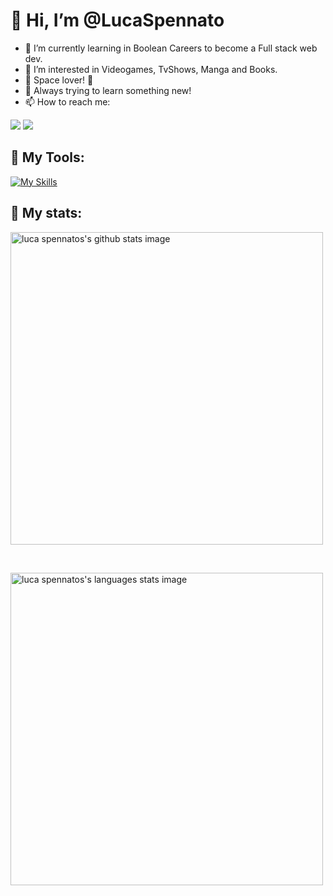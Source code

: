 # 👋 Hi, I’m @LucaSpennato
- 🌱 I’m currently learning in Boolean Careers to become a Full stack web dev.
- 👀 I’m interested in Videogames, TvShows, Manga and Books.
- :milky_way: Space lover! :first_quarter_moon_with_face:
- :telescope: Always trying to learn something new!
- 📫 How to reach me:

<a href="https://www.linkedin.com/in/luca-spennato-542598242/" target="_blank" /><img src="https://img.shields.io/badge/LinkedIn-0077B5?style=for-the-badge&logo=linkedin&logoColor=white" /><a/>
<a href="https://twitter.com/Fomjot" target="_blank" /><img src="https://img.shields.io/badge/Twitter-1DA1F2?style=for-the-badge&logo=twitter&logoColor=white" /><a/>

## :wrench: My Tools:
[![My Skills](https://skills.thijs.gg/icons?i=html,css,scss,js,vue,mysql,php,laravel)](https://skills.thijs.gg)

## :mag_right: My stats: 
<p>
   <img width="500" src="https://github-readme-stats.vercel.app/api?username=LucaSpennato&show_icons=true&theme=radical" alt="luca spennatos's github stats image">
</p>
<br/>
<p>
   <img width="500" src="https://github-readme-stats.vercel.app/api/top-langs/?username=LucaSpennato&layout=compact" alt="luca spennatos's languages stats image" />
</p>

<!---
LucaSpennato/LucaSpennato is a ✨ special ✨ repository because its `README.md` (this file) appears on your GitHub profile.
You can click the Preview link to take a look at your changes.
--->
